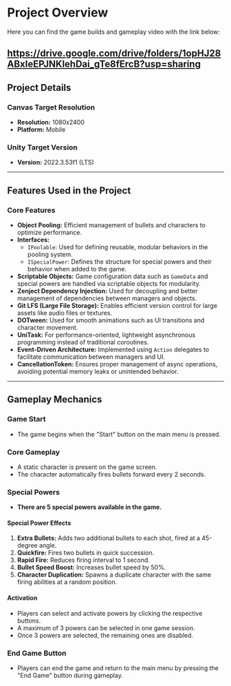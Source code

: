# Project Overview

Here you can find the game builds and gameplay video with the link below:

https://drive.google.com/drive/folders/1opHJ28ABxIeEPJNKlehDai_gTe8fErcB?usp=sharing
---
## Project Details

### Canvas Target Resolution  
- **Resolution:** 1080x2400  
- **Platform:** Mobile  

### Unity Target Version  
- **Version:** 2022.3.53f1 (LTS)

---

## Features Used in the Project

### Core Features  
- **Object Pooling:** Efficient management of bullets and characters to optimize performance.  
- **Interfaces:**  
  - `IPoolable`: Used for defining reusable, modular behaviors in the pooling system.
  - `ISpecialPower`: Defines the structure for special powers and their behavior when added to the game.  
- **Scriptable Objects:** Game configuration data such as `GameData` and special powers are handled via scriptable objects for modularity.  
- **Zenject Dependency Injection:** Used for decoupling and better management of dependencies between managers and objects.  
- **Git LFS (Large File Storage):** Enables efficient version control for large assets like audio files or textures.  
- **DOTween:** Used for smooth animations such as UI transitions and character movement.  
- **UniTask:** For performance-oriented, lightweight asynchronous programming instead of traditional coroutines.  
- **Event-Driven Architecture:** Implemented using `Action` delegates to facilitate communication between managers and UI.  
- **CancellationToken:** Ensures proper management of async operations, avoiding potential memory leaks or unintended behavior.

---

## Gameplay Mechanics

### Game Start  
- The game begins when the "Start" button on the main menu is pressed.

### Core Gameplay  
- A static character is present on the game screen.  
- The character automatically fires bullets forward every 2 seconds.  

### Special Powers  
- **There are 5 special powers available in the game.**  

#### Special Power Effects  
1. **Extra Bullets:** Adds two additional bullets to each shot, fired at a 45-degree angle.  
2. **Quickfire:** Fires two bullets in quick succession.  
3. **Rapid Fire:** Reduces firing interval to 1 second.  
4. **Bullet Speed Boost:** Increases bullet speed by 50%.  
5. **Character Duplication:** Spawns a duplicate character with the same firing abilities at a random position.  

#### Activation  
- Players can select and activate powers by clicking the respective buttons.  
- A maximum of 3 powers can be selected in one game session.  
- Once 3 powers are selected, the remaining ones are disabled.  

### End Game Button  
- Players can end the game and return to the main menu by pressing the "End Game" button during gameplay.
